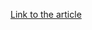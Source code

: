 [Link to the article](https://www.deepinstinct.com/blog/muddywater-en-able-spear-phishing-with-new-ttps)
